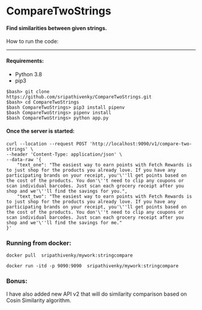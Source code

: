 # CompareTwoStrings
#### Find similarities between given strings.

How to run the code:
___
#### Requirements:
* Python 3.8
* pip3 
 
````
$bash> git clone https://github.com/sripathivenky/CompareTwoStrings.git
$bash> cd CompareTwoStrings
$bash CompareTwoStrings> pip3 install pipenv
$bash CompareTwoStrings> pipenv install 
$bash CompareTwoStrings> python app.py
````

#### Once the server is started:
``````
curl --location --request POST 'http://localhost:9090/v1/compare-two-strings' \
--header 'Content-Type: application/json' \
--data-raw '{
    "text_one": "The easiest way to earn points with Fetch Rewards is to just shop for the products you already love. If you have any participating brands on your receipt, you'\''ll get points based on the cost of the products. You don'\''t need to clip any coupons or scan individual barcodes. Just scan each grocery receipt after you shop and we'\''ll find the savings for you.",
    "text_two": "The easiest way to earn points with Fetch Rewards is to just shop for the products you already love. If you have any participating brands on your receipt, you'\''ll get points based on the cost of the products. You don'\''t need to clip any coupons or scan individual barcodes. Just scan each grocery receipt after you shop and we'\''ll find the savings for me."
}'
``````

### Running from docker:
```
docker pull  sripathivenky/mywork:stringcompare

docker run -itd -p 9090:9090  sripathivenky/mywork:stringcompare

```


### Bonus:
 I have also added new API v2 that will do similarity comparison based on Cosin Similarity algorithm.

